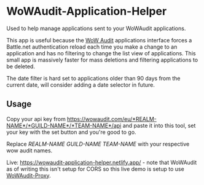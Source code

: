 # WoWAudit-Application-Helper
Used to help manage applications sent to your WoWAudit applications.

This app is useful because the [WoW Audit](https://wowaudit.com/) applications interface forces a Battle.net authentication reload each time you make a change to an application and has no filtering to change the list view of applications. This small app is massively faster for mass deletions and filtering applications to be deleted.

The date filter is hard set to applications older than 90 days from the current date, will consider adding a date selector in future.

## Usage
Copy your api key from https://wowaudit.com/eu/*REALM-NAME*/*GUILD-NAME*/*TEAM-NAME*/api and paste it into this tool, set your key with the set button and you're good to go.

Replace *REALM-NAME* *GUILD-NAME* *TEAM-NAME* with your respective wow audit names.

Live: https://wowaudit-application-helper.netlify.app/ - note that WoWAudit as of writing this isn't setup for CORS so this live demo is setup to use [WoWAudit-Proxy](https://github.com/ReeceGordon/WoWAudit-Proxy).
